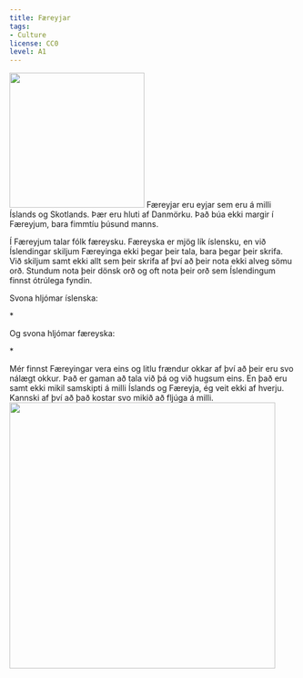 ```yaml
---
title: Færeyjar
tags:
- Culture
license: CC0
level: A1
---
```


<Image src="Idioma_feroés.PNG" position="right" width="237"/>
<Book audio="Færeyska.mp3">
Færeyjar eru eyjar sem eru á milli Íslands og Skotlands. Þær eru hluti af Danmörku. Það búa ekki margir í Færeyjum, bara fimmtíu þúsund manns.

Í Færeyjum talar fólk færeysku. Færeyska er mjög lík íslensku, en við Íslendingar skiljum Færeyinga ekki þegar þeir tala, bara þegar þeir skrifa. Við skiljum samt ekki allt sem þeir skrifa af því að þeir nota ekki alveg sömu orð. Stundum nota þeir dönsk orð og oft nota þeir orð sem Íslendingum finnst ótrúlega fyndin.

Svona hljómar íslenska:

*<Audio src="færeyska_demo_is.mp3" inline/> ''Ég skil þig ekki.''

Og svona hljómar færeyska:

*<Audio src="færeyska_demo_fo.mp3" inline/> ''Eg skilji teg ikki.''

Mér finnst Færeyingar vera eins og litlu frændur okkar af því að þeir eru svo nálægt okkur. Það er gaman að tala við þá og við hugsum eins. En það eru samt ekki mikil samskipti á milli Íslands og Færeyja, ég veit ekki af hverju. Kannski af því að það kostar svo mikið að fljúga á milli.
</Book>
<Image src="Faroe Islands Føroyar Færøerne Wyspy Owcze 2019 (1).jpg" width="467"/>

